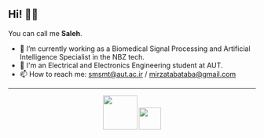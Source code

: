## Hi! 👋🏻


You can call me **Saleh**.

- 🔭 I’m currently working as a Biomedical Signal Processing and Artificial Intelligence Specialist in the NBZ tech.
- 🌱 I'm an Electrical and Electronics Engineering student at AUT.
- 📫 How to reach me: smsmt@aut.ac.ir / mirzatabataba@gmail.com


---
<div align="center">
<p>
 <img src="https://user-images.githubusercontent.com/47852354/138564509-b5dffb4e-f48b-4db5-b8a4-1385ef2b22c8.png" width="70">
 <img src="https://user-images.githubusercontent.com/47852354/140581080-2cfbac46-de19-4f8b-a0bf-ac0eab8bfd8a.png" width="45">
</p>
</div>

<!--
**seyedsaleh/seyedsaleh** is a ✨ _special_ ✨ repository because its `README.md` (this file) appears on your GitHub profile.

-->
